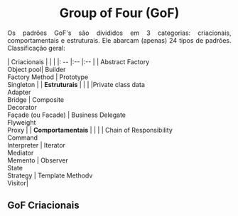 # <center> Group of Four (GoF)

<div align="justify">
Os padrões GoF's são divididos em 3 categorias: criacionais, comportamentais e estruturais. Ele abarcam (apenas) 24 tipos de padrões. Classificação geral:

| Criacionais |  | |
|: -- |:-- |:-- |
| Abstract Factory<br>Object pool| Builder<br>Factory Method | Prototype<br>Singleton | 
| **Estruturais** | | |
|Private class data<br>Adapter<br>Bridge | Composite<br>Decorator<br>Façade (ou Facade) | Business Delegate<br>Flyweight<br>Proxy |
| **Comportamentais** | | |
| Chain of Responsibility<br>Command<br>Interpreter | Iterator<br>Mediator<br>Memento | Observer<br>State<br>Strategy | Template Methodv<br>Visitor|

## GoF Criacionais
